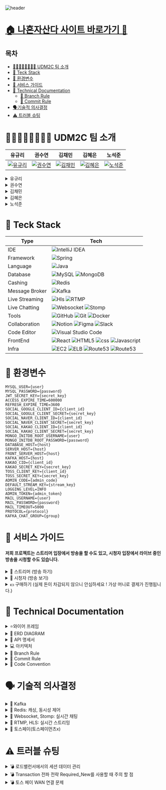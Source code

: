 ![header](https://www.notion.so/image/https%3A%2F%2Fprod-files-secure.s3.us-west-2.amazonaws.com%2F83c75a39-3aba-4ba4-a792-7aefe4b07895%2F5e6bc2a9-57b4-418c-8c61-4488307bc0af%2Fheader_logo.png?table=block&id=4ec2a845-9fa5-49c5-972b-9675a3387e43&spaceId=83c75a39-3aba-4ba4-a792-7aefe4b07895&width=1460&userId=1915f230-f6d8-4fc2-88df-57efadf78940&cache=v2)

<div id="site">

# [🏠 나혼자산다 사이트 바로가기 🏡](https://livealone.shop/)

</div>

## 목차
- [👨🏻‍👩🏻‍👧🏻‍👦🏻 UDM2C 팀 소개](#-udm2c-팀-소개)
- [🎨 Teck Stack](#-teck-stack)
- [🌌 환경변수](#-환경변수)
- [🎯 서비스 가이드](#-서비스-가이드)
- [📑 Technical Documentation](#-technical-documentation)
  - [🔱 Branch Rule](#-branch-rule)
  - [🌠 Commit Rule](#-commit-rule)
- [🗣️기술적 의사결정](#-기술적-의사결정)
- [⚠️ 트러블 슈팅](#-트러블-슈팅)

<div id="team">

# 👨🏻‍👩🏻‍👧🏻‍👦🏻 UDM2C 팀 소개

   
| 유규리                         | 권수연                         | 김채민                         | 김혜은                         | 노석준                         |
|-------------------------------|-------------------------------|-------------------------------|-------------------------------|-------------------------------|
| [![유규리](https://www.notion.so/image/https%3A%2F%2Fprod-files-secure.s3.us-west-2.amazonaws.com%2F83c75a39-3aba-4ba4-a792-7aefe4b07895%2F7c2b9490-1e23-4f57-acd3-6d223fcf54ac%2F1.png?table=block&id=4e04a7a6-6479-4451-a8d3-a2f1b8eccef5&spaceId=83c75a39-3aba-4ba4-a792-7aefe4b07895&width=240&userId=1915f230-f6d8-4fc2-88df-57efadf78940&cache=v2)]([https://github.com/yuguri76]) | [![권수연](https://www.notion.so/image/https%3A%2F%2Fprod-files-secure.s3.us-west-2.amazonaws.com%2F83c75a39-3aba-4ba4-a792-7aefe4b07895%2F2333fc0a-19f7-4641-91cf-7309c8b33316%2F3.png?table=block&id=fa26d3c2-3864-4fba-9826-08eafa18504f&spaceId=83c75a39-3aba-4ba4-a792-7aefe4b07895&width=260&userId=1915f230-f6d8-4fc2-88df-57efadf78940&cache=v2)](https://github.com/ggumi030) | [![김채민](https://www.notion.so/image/https%3A%2F%2Fprod-files-secure.s3.us-west-2.amazonaws.com%2F83c75a39-3aba-4ba4-a792-7aefe4b07895%2F81729450-ab76-4a3b-896d-c321fe2d840d%2F2.png?table=block&id=40f89b24-c0f9-4437-833e-367419c33117&spaceId=83c75a39-3aba-4ba4-a792-7aefe4b07895&width=250&userId=1915f230-f6d8-4fc2-88df-57efadf78940&cache=v2)](https://github.com/chamcham0707) | [![김혜은](https://www.notion.so/image/https%3A%2F%2Fprod-files-secure.s3.us-west-2.amazonaws.com%2F83c75a39-3aba-4ba4-a792-7aefe4b07895%2Fb575d21b-5aee-4987-8165-c10d3a7de9e0%2F5.png?table=block&id=3234afe4-76c7-46c9-8a50-d0ff70fbbfba&spaceId=83c75a39-3aba-4ba4-a792-7aefe4b07895&width=250&userId=1915f230-f6d8-4fc2-88df-57efadf78940&cache=v2)](https://github.com/MetroDefro) | [![노석준](https://www.notion.so/image/https%3A%2F%2Fprod-files-secure.s3.us-west-2.amazonaws.com%2F83c75a39-3aba-4ba4-a792-7aefe4b07895%2F7798172f-fc39-44fd-824e-2de55c1ed04a%2F4.png?table=block&id=270d79a4-d36a-4c07-be21-4e7a288b8c86&spaceId=83c75a39-3aba-4ba4-a792-7aefe4b07895&width=250&userId=1915f230-f6d8-4fc2-88df-57efadf78940&cache=v2)](https://github.com/kopite97) |

<details>
<summary>유규리</summary>
<div markdown="1">

- 카카오페이 결제 시스템 구현
- 토스페이 결제 시스템 구현
- 주문 내역(결제 내역) 조회
- 메인 페이지
- 스트리밍 가이드 페이지
- 푸터 구현
- 결제 페이지
- 마이페이지(주문 내역)
- 주문 내역 상세페이지
- 결제완료 페이지
- 이외 스트리밍 페이지 등 css 수정


</div>
</details>

<details>
<summary>권수연</summary>
<div markdown="1">

- 실시간 스트리밍 구현
- 유저 정보 조회
- 유저 정보 수정
- 방송 코드 입력
- 주문 생성 및 재고 차감
- 재고 확인 및 관리
- 동시성 제어
- 알림 기능
- 로그인 페이지
- 스트리밍 페이지
- AWS Application Load Balancer 적용
- https 적용
- 배송지 입력 시 도로명 주소 API 적용
- 결제 페이지에서 timeout을 적용하여 10분 안에 결제가 이루어지도록 제한

</div>
</details>

<details>
<summary>김채민</summary>
<div markdown="1">

- 실시간 스트리밍 구현
- 현재 방송 조회
- 상품정보조회
- 상품정보등록
- 관리자 기능 구현
- 캐싱 적용
- 알림 기능

</div>
</details>

<details>
<summary>김혜은</summary>
<div markdown="1">

- 실시간 스트리밍 구현
- 유저별 방송 내역 조회
- 유저별 배송 정보 조회
- 예약 기능
- 알림 기능
- 스트리머 페이지
- 예약 페이지
- nginx 프록시
- axiosInstance 구성, JWT 예외처리

</div>
</details>

<details>
<summary>노석준</summary>
<div markdown="1">

- 실시간 채팅 구현

</div>
</details>
</div>

<div id="teck-stack">
  
# 🎨 Teck Stack

| Type           | Tech                                                                                                                                                                                                                                                                                                                                                                                                                                     | 
|----------------|------------------------------------------------------------------------------------------------------------------------------------------------------------------------------------------------------------------------------------------------------------------------------------------------------------------------------------------------------------------------------------------------------------------------------------------|
| IDE            | ![IntelliJ IDEA](https://img.shields.io/badge/IntelliJIDEA-000000.svg?style=for-the-badge&logo=intellij-idea&logoColor=white)                                                                                                                                                                                                                                                                                                            |
| Framework      | ![Spring](https://img.shields.io/badge/SpringBoot_3.3.2-%236DB33F.svg?style=for-the-badge&logo=spring&logoColor=white)                                                                                                                                                                                                                                                                                                                   |
| Language       | ![Java](https://img.shields.io/badge/java_JDK17-%23ED8B00.svg?style=for-the-badge&logo=openjdk&logoColor=white)                                                                                                                                                                                                                                                                                                                          |
| Database       | ![MySQL](https://img.shields.io/badge/mysql_8.0.28-4479A1.svg?style=for-the-badge&logo=mysql&logoColor=white) ![MongoDB](https://img.shields.io/badge/mongoDB_3.8-47A248?style=for-the-badge&logo=mongodb&logoColor=white)                                                                                                                                                                                                               |
| Cashing        | ![Redis](https://img.shields.io/badge/redis_7.2.5-FF4438?style=for-the-badge&logo=redis&logoColor=white)                                                                                                                                                                                                                                                                                                                                 |
| Message Broker | ![Kafka](https://img.shields.io/badge/kafka-231F20?style=for-the-badge&logo=apachekafka&logoColor=white)                                                                                                                                                                                                                                                                                                                                 |
| Live Streaming | ![Hls](https://img.shields.io/badge/hls-000000?style=for-the-badge&logo=hls&logoColor=white)  ![RTMP](https://img.shields.io/badge/rtmp-d2f3f8?style=for-the-badge&logo=rtmp&logoColor=white)                                                                                                                                                                                                                                            |
| Live Chatting  | ![Websocket](https://img.shields.io/badge/websocket-000000?style=for-the-badge&logo=websocket&logoColor=white)  ![Stomp](https://img.shields.io/badge/stomp-000000?style=for-the-badge&logo=stomp&logoColor=white)                                                                                                                                                                                                                       |
| Tools          | ![GitHub](https://img.shields.io/badge/github-%23121011.svg?style=for-the-badge&logo=github&logoColor=white) ![Git](https://img.shields.io/badge/git-%23F05033.svg?style=for-the-badge&logo=git&logoColor=white) ![Docker](https://img.shields.io/badge/docker_6.0.16-%230db7ed.svg?style=for-the-badge&logo=docker&logoColor=white)                                                                                                     |
| Collaboration  | ![Notion](https://img.shields.io/badge/Notion-%23000000.svg?style=for-the-badge&logo=notion&logoColor=white) ![Figma](https://img.shields.io/badge/figma-%23F24E1E.svg?style=for-the-badge&logo=figma&logoColor=white) ![Slack](https://img.shields.io/badge/slack-4A154B?style=for-the-badge&logo=slack&logoColor=white)                                                                                                                |
| Code Editor    | ![Visual Studio Code](https://img.shields.io/badge/Visual%20Studio%20Code-0078d7.svg?style=for-the-badge&logo=visual-studio-code&logoColor=white)                                                                                                                                                                                                                                                                                        |
| FrontEnd       | ![React](https://img.shields.io/badge/react-%2320232a.svg?style=for-the-badge&logo=react&logoColor=%2361DAFB) ![HTML5](https://img.shields.io/badge/html5-E34F26?style=for-the-badge&logo=html5&logoColor=white) ![css](https://img.shields.io/badge/css3-1572B6?style=for-the-badge&logo=css3&logoColor=white) ![Javascript](https://img.shields.io/badge/javascript-F7DF1E?style=for-the-badge&logo=javascript&logoColor=white)        |
| Infra          | ![EC2](https://img.shields.io/badge/EC2-FF9900?style=for-the-badge&logo=amazonec2&logoColor=white) ![ELB](https://img.shields.io/badge/ELB-8C4FFF?style=for-the-badge&logo=awselasticloadbalancing&logoColor=white) ![Route53](https://img.shields.io/badge/Route53-8C4FFF?style=for-the-badge&logo=amazonroute53&logoColor=white) ![Route53](https://img.shields.io/badge/nginx-009639?style=for-the-badge&logo=nginx&logoColor=white)  |

</div>

<div id = "env">

# 🌌 환경변수
```
MYSQL_USER={user}
MYSQL_PASSWORD={password}
JWT_SECRET_KEY={secret_key}
ACCESS_EXPIRE_TIME=600000
REFRESH_EXPIRE_TIME=3600
SOCIAL_GOOGLE_CLIENT_ID={client_id}
SOCIAL_GOOGLE_CLIENT_SECRET={secret_key}
SOCIAL_NAVER_CLIENT_ID={client_id}
SOCIAL_NAVER_CLIENT_SECRET={secret_key}
SOCIAL_KAKAO_CLIENT_ID={client_id}
SOCIAL_KAKAO_CLIENT_SECRET={secret_key}
MONGO_INITDB_ROOT_USERNAME={user}
MONGO_INITDB_ROOT_PASSWORD={password}
DATABASE_HOST={host}
SERVER_HOST={host}
FRONT_SERVER_HOST={host}
KAFKA_HOST={host}
KAKAO_CID={client_id}
KAKAO_SECRET_KEY={secret_key}
TOSS_CLIENT_KEY={client_id}
TOSS_SECRET_KEY={secret_key}
ADMIN_CODE={admin_code}
DEFAULT_STREAM_KEY={stream_key}
LOGGING_LEVEL=INFO
ADMIN_TOKEN={admin_token}
MAIL_USERNAME={user}
MAIL_PASSWORD={password}
MAIL_TIMEOUT=5000
PROTOCOL={protocol}
KAFKA_CHAT_GROUP={group}
```

<div id = "feature">
  
# 🎯 서비스 가이드
#### 저희 프로젝트는 스트리머 입장에서 방송을 할 수도 있고, 시청자 입장에서 라이브 중인 방송을 시청할 수도 있습니다.

<details>
<summary>🎥 스트리머 (방송 하기)</summary>
<div markdown="1">

![image](https://github.com/user-attachments/assets/e41db36e-ca25-4fb0-a182-ff364efbbfea)

1. **방송 예약 서비스**
- 방송 예약 서비스에서 내가 방송하고 싶은 날짜와 시간을 선택하자!
- Email로 **스트림 키**(방송할 때 쓰는 키)를 받을 수 있어요!

2. **방송 시작 서비스**
- 방송을 예약한 날짜와 시간이 되었다면?
- 방송 시작 서비스에서 스트리밍을 시작해봐요!

</div>
</details>

<details>
<summary>👥 시청자 (방송 보기)</summary>
<div markdown="1">

![image](https://github.com/user-attachments/assets/9d8508a1-f98c-4084-867f-d0d770269232)

1. **실시간 방송 보러 가기**
- 현재 라이브 중인 방송이 있나요?
- 그렇다면 **보러 가기** 버튼을 클릭해 실시간 방송을 시청해봐요!
- 이 페이지에서는 다른 시청자들과 실시간 채팅이 가능해요!
- 방송 중인 제품이 마음에 든다면 **구매**도 해볼까요?


- 채팅 닉네임 색상 - 관리자 권한을 가진 사람들은 빨간색, 일반 유저들은 빨간색을 제외한 다른 색상이 랜덤으로 설정됩니다!
- 방송이 시작할 때, 재고가 10개 이하로 남았을 때, 매진 됐을 때 모든 사용자에게 알림 메세지가 뜨게 됩니다 !


</div>
</details>

<details>
<summary>💵 구매하기 (실제 돈이 차감되지 않으니 안심하세요 ! 가상 머니로 결제가 진행됩니다.)</summary>
<div markdown="1">

![image](https://github.com/user-attachments/assets/3be6c9e5-4ba4-41dc-bba4-92c9eb613537)
1. **상품 구매 페이지로**
- 방송 아래의 구매 하기 버튼을 누르면 상품을 구매할 수 있어요!

**Step 1: 주문 수량 입력하기**

![image](https://github.com/user-attachments/assets/9b3cc36d-4bc6-4738-944b-a6f86430298d)

- 수량을 입력하고 **완료 버튼** 꾸~욱!
- 10분 안에 결제를 완료 해야 돼요!

**Step 2: 배송 정보 입력하기**

![image](https://github.com/user-attachments/assets/c5c3e4f3-e424-487f-866d-3d09acaa5279)

- 마이페이지에 설정한 주소를 가져오거나 새 주소를 입력할 수 있어요!
- **카카오 우편번호 찾기 서비스**를 통해 편하게 주소를 입력할 수 있어요!

**Step 3: 결제**

![image](https://github.com/user-attachments/assets/6afd38cc-253e-4d16-b497-c06276f8e8c9)

- 카카오 페이, 토스 페이 중 선택 가능!
- 실제 돈이 빠져나가지 않으니 안심하세요!

</div>
</details>


<div id = "tech-doc">
  
# 📑 Technical Documentation

<details>
<summary>⭐와이어 프레임</summary>
<div markdown="1">

## 메인페이지

![image](https://github.com/user-attachments/assets/76465c65-6204-473d-a1bf-1da46435b391)

## 스트리밍 페이지

![image](https://github.com/user-attachments/assets/dca128a8-dd33-4eb1-90ce-03a97cbe72dc)

## 스트리머 페이지

![image](https://github.com/user-attachments/assets/f5772f94-52e6-4555-acf7-1cb7c65b4e44)

## 로그인 페이지

![image](https://github.com/user-attachments/assets/5ebdbe7f-e92e-4558-80be-501a1ca97f44)

## 방송 예약 페이지

![image](https://github.com/user-attachments/assets/f7e377a6-2f03-49b4-af5f-bb3e2224c0be)

## 마이 페이지

![image](https://github.com/user-attachments/assets/edb56263-d004-4cb8-bf53-4d5934bb5062)

## 관리자 페이지

![image](https://github.com/user-attachments/assets/316c4179-6bce-4882-a4f0-daffdc17fad8)

## 결제 페이지

![image](https://github.com/user-attachments/assets/d1cfaefb-7e1e-4dbe-a4bb-a0e1aba120d1)

## 결제 완료 페이지

![image](https://github.com/user-attachments/assets/ffd3a04b-a193-4fef-9ff2-8c44eb640c72)

## 에러 페이지

![image](https://github.com/user-attachments/assets/89e8e589-cde1-4d57-9aa7-371472de832d)

</div>
</details>

<details>
<summary>🧬 ERD DIAGRAM</summary>
<div markdown="1">
 
   ![ERD](https://www.notion.so/image/https%3A%2F%2Fprod-files-secure.s3.us-west-2.amazonaws.com%2F83c75a39-3aba-4ba4-a792-7aefe4b07895%2Ff8dacd42-637d-44d6-8051-ef9bb30e4690%2Fimage.png?table=block&id=524b6ec1-df77-471b-b3de-54670e3049da&spaceId=83c75a39-3aba-4ba4-a792-7aefe4b07895&width=2000&userId=1915f230-f6d8-4fc2-88df-57efadf78940&cache=v2)

</div>
</details>

<details>
<summary> 🔨 API 명세서</summary>
<div markdown="1">

## [🔨 API 명세서](https://teamsparta.notion.site/f2dbee8978734924825667a9dca9367c?v=83ccba3cf7d646a89cdfea9e1c212830&pvs=4)

</div>
</details>

<details>
<summary> 💻 아키텍처</summary>
<div markdown="1">

## 💻 아키텍처
 ![아키텍처](https://teamsparta.notion.site/image/https%3A%2F%2Fprod-files-secure.s3.us-west-2.amazonaws.com%2F83c75a39-3aba-4ba4-a792-7aefe4b07895%2F520f9dd6-ccd3-4bef-a716-1cf16ed6f187%2Fimage.png?table=block&id=1d58fd07-f9c6-4383-95df-9574d3657b80&spaceId=83c75a39-3aba-4ba4-a792-7aefe4b07895&width=2000&userId=&cache=v2)

</div>
</details>

<details>
<summary>🔱 Branch Rule</summary>
<div markdown="1">
  
## 🔱  Branch Rule
1. 이슈 만들기(git issue) -> [기능] 설명
2. 관련 브랜치 만들기 ex) feature/#번호 - 설명
3. 커밋메시지 : 기능 : 설명 ex) feat : 설명
4. 완료 후 pull request 올리기
2명 이상 approve 눌러야 merge 되도록 설정.
(반드시 풀리퀘 작성자 외 다른 사람이 merge 눌러주기!)
1. pull request에 각자 리뷰하나씩 꼭 달기


병합 순서
- 기능 단위 별 브랜치 — 병합 → 디벨롭 브랜치-최종병합→ 마스터 브랜치

</div>
</details>


<details>
<summary>🌠 Commit Rule</summary>
<div markdown="1">
  
## 🌠 Commit Rule

| 작업 타입 | 작업내용 |
| --- | --- |
| ✨ feature | 새로운 기능을 추가 |
| 🐛 bugfix | 버그 수정 |
| ♻️ refactor | 코드 리팩토링 |
| 🩹 fix | 코드 수정 |
| 🚚 move | 파일 옮김/정리 |
| 🔥 del | 기능/파일을 삭제 |
| 💄 style | css |
| 🍻 test | 테스트 코드를 작성 |
| 🎨 readme | readme 수정 |
| 🙈 gitfix | gitignore 수정 |
| 🔨script | package.json 변경(npm 설치 등) |


</div>
</details>



<details>
<summary>🚀 Code Convention</summary>
<div markdown="1">

## 🚀 Code Convention

- 구글 코드 컨벤션 적용 - 코드스타일 intelliJ에 적용
- JWT 토큰 전달 방식 - 리프레시 토큰은 `쿠키`, 엑세스 토큰은 `헤더`로 전달
- 인스턴스 생성 방식 - 빌더 패턴으로 통일
- 클래스는 파스칼 표기법 사용
- 함수명, 변수명에는 카멜 표기법 사용
- 약어 쓰지 않는다.
- Bean 주입 방식 - require 사용
- 주석 - 자바 독스 주석(기능, 클래스에 대한 것. 단 기본 CRUD는 제외)
- dto - getter, builder만 사용
- mapper 사용: static 메서드
-  상수 네이밍 규칙 - 전체 대문자, 단어연결(_) 사용, static final 사용
- 예외 메세지 Properties 사용
src>resources>messages.properties
- CommonResponseDto 생성은 컨트롤러에서 하기

</div>
</details>

<div id ="decision">

# 🗣️ 기술적 의사결정
<details>
<summary>🧩 Kafka</summary>
<div markdown="1">

기획단계에서 스케일 아웃을 고려하며 메시지 스트리밍 기능을 사용하기 위해 kafka와 RabbitMQ,Redis Queue,SQS와 같은 외부 메시지 브로커를 이용하기로 했습니다.

그중 Kafka가 가장 높은 처리량과 확장성을 제공할 수 있었고, 데이터 스트리밍과 로그 수집에 적합하다고 판단이 되었습니다. 최근 기업에서 가장 널리 사용되고 있는 점 또한 선정의 이유가 되었습니다.

</div>
</details>

<details>
<summary>🧩 Redis: 캐싱, 동시성 제어</summary>
<div markdown="1">

**Redis**

Redis는 In Memory 데이터베이스이기 때문에 응답 속도가 빠릅니다. 그리고 Redis는 list, set, hash 등 다양한 데이터 구조를 지원합니다. 또한, Redis는 설정과 사용이 비교적 간다하고, 다양한 프로그래밍 언어와의 호환성을 제공하여, Redis를 쉽게 도입할 수 있습니다. 이러한 특징들을 고려하여 캐시로 Redis를 선택하였습니다.

**동시성 제어**

재고 관리 및 주문 처리에 동시성 제어를 하기위해 낙관적 락, 비관적 락, 분산 락 등 다양한 방법에 대해 공부했고, 프로젝트에 가장 적합한 방식이 무엇일지 고민했습니다. 저희 프로젝트에서는 데이터 캐싱을 위해 이미 Redis를 사용하고 있었기에 분산 락을 적용할 때 따로 세팅이 필요가 없었고, 직접 DB에 락을 거는 낙관적 락이나 비관적 락과는 달리 분산 락을 직접 DB에 락을 거는 방식이 아니라 DB에 부하가 적다는 점도 고려하여 단일 스레드인 Redis를 활용한 분산 락을 통해 동시성 제어를 하기로 결정했습니다.

</div>
</details>

<details>
<summary>🧩 Websocket, Stomp: 실시간 채팅</summary>
<div markdown="1">

HTTP로 실시간채팅을 구현할 수 있으나, 요청과 응답후 연결이 끊어지기 때문에 지속적인 재연결이 필요하고 HTTP통신은 매번 요청을 보낼 때마다 헤더와 기타 메타데이터를 포함해 전송해야하므로 오버헤드가 발생할 수 있습니다.  웹 소켓은 Stateful한 특성을 가지고 있어 오버헤드가 적고, 양방향 통신을 지원하므로 서버와 클라이언트가 자유롭게 데이터를 주고 받을 수 있습니다. 초기 개발 단계 에서는 웹 소켓 만을 사용하여 실시간 채팅을 구현하였으나, 더 높은 확장성을 위해 하위 프로토콜인 STOMP를 적용하였습니다.

</div>
</details>

<details>
<summary>🧩 RTMP, HLS: 실시간 스트리밍</summary>
<div markdown="1">

여러 프로토콜을 찾아 보았으나 각각의 장 단점이 있었습니다.

HLS는 제일 대중적이나 다른 스트리밍 프로토콜에 비해 상대적으로 지연 시간이 높았고, RTMP는 flash 지원이 끊겨 HTML5에서는 플레이 하지 못해 별도의 인코딩 과정이 필요했습니다. WebRTC는 개발 관련 자료가 많았으나 1대1 연결, 소규모 그룹 회의에 적합하고 저희가 개발하려는 1대 다 연결을 수행하기에는 서버의 부하가 컸습니다. SRT, RTSP, MPEG-DASH는 호환성이 적었습니다.

대용량 트래픽을 염두에 둔 만큼 WebRTC는 부적합하다고 느꼈습니다. 기본적으로 지연 시간이 비교적 낮은 RTMP를 사용하고 미디어 서버에서 변환해 클라이언트에 HLS로 전달하는 방식을 채택하였습니다.

</div>
</details>

<details>
<summary>🧩 토스페이(토스페이먼츠x)</summary>
<div markdown="1">

토스 페이먼츠와 연동하면 훨씬 더 편하게 구현할 수 있었을 것입니다.

하지만 카카오페이 결제 연동과 일관성을 유지하고, 신용카드, 무통장입금, 페이코와 같은 불필요한 결제 수단을 배제하여 결제 프로세스를 단순화하고, 보안을 강화하기 위해 토스페이먼츠 대신 토스페이를 선택하였습니다. 이를 통해 관리 복잡성을 줄이고, 특정 결제 방식에 대한 제어권을 강화함으로써 시스템의 안정성과 사용자 경험을 향상시킬 수 있었습니다.

또한, 백엔드 개발자로서 단순히 결제 예제 코드를 프론트엔드에 연결하는 것을 넘어서 외부 API와의 통신에 대한 이해를 깊게 하고, 보다 안정적이고 효율적인 통신 구조를 설계하기 위한 학습의 일환이기도 하였습니다.

</div>
</details>


<div id ="trouble">
  
# ⚠️ 트러블 슈팅
<details>
<summary>💣 로드밸런서에서의 세션 데이터 관리</summary>
<div markdown="1">
대용량 트래픽을 대비해 두 개의 서버 인스턴스를 띄우고 로드밸런서를 사용해서 서버의 부하를 분산 시키려고 시도 하였습니다.

로드밸런서를 사용한 이후로, 로그인 과정에서 문제가 발생하게 되었습니다. Spring security filter에서 인증되지 않은 사용자라는 에러가 계속 잡히는 것을 확인 하였습니다.

로컬에서 테스트해봤을 때와 서버를 하나만 배포했을 때도 문제 없이 잘 진행 되었던 로그인이었어서, 서버 인스턴스를 하나 끄고 남은 하나에 로드밸런서를 연결해 테스트해보니 문제 없이 잘 해결되는 것을 보고 문제가 무엇인지 파악할 수 있었습니다.

저희는 소셜 로그인을 사용하고 있기 때문에 저희 서버에서 카카오나 구글로 먼저 요청을 보낸 후, 해당 소셜 서버에서 토큰 및 사용자 정보를 다시 저희 서버로 보내주게 됩니다.

1번 서버에서 소셜 로그인을 시도한 경우, 소셜 서버에서 다시 저희 서버로 정보를 보내줄 때 2번 서버로  redirect 되기 때문에 이런 문제가 발생할 수 있겠다는 생각이 들었습니다.

저희는 이러한 문제를 해결하기 위해 세션을 고정하는 Sticky Session을 사용하였습니다. Sticky Session을 사용하여서 로드밸런서가 세션 기간 동안 동일한 클라이언트의 request를 항상 동일한 서버로 라우팅될 수 있도록 해주는 방식으로 해당 문제를 해결하였습니다.

</div>
</details>

<details>
<summary>💣 Transaction 전파 전략 Required_New를 사용할 때 주의 할 점</summary>
<div markdown="1">
프로젝트에서 재고 관리를 할 때 동시성 제어를 적용하기 위해 분산 락을 사용했고, 분산 락을 걸어주는 로직에 트랜잭션을 Required_New를 사용하였습니다.

주문 재고 트랜잭션 **상위에 트랜잭션이 있는 존재하는 경우, 트랜잭션이 분산락을 반납하기 전이 아닌 상위 트랜잭션 영역까지 전파되므로 상위 트랜잭션 커밋 이전에 락을 반납하면 다른 트랜잭션이 커밋 이전의 데이터를 읽어 여전히 데이터 부정합 문제가 발생**할 수 있다고 생각했습니다. 따라서 새로운 트랜잭션을 만들어 주문 시 재고를 차감하고, 차감 후 커밋이 된 다음 락을 반납할 수 있도록 옵션으로 REQUIRES_NEW를 적용했습니다.

그러나 해당 코드를 테스트를 해보았을 때 문제가 발생했습니다. 한번에 100개의 요청이 들어온다고 가정하고 스레드 100개로 동시에 주문 요청을 보냈지만 100개의 스레드가 분산 락 획득을 시도하지 못 했고 10개만 시도한 것을 확인했습니다.

해당 문제가 발생한 이유는 JDBC 커넥션 풀의 개수가 10개로 제한 되어있기 때문에 발생한 문제라는 것을 파악했습니다. SpringBoot 2.x 이후 버전부터 HikariCP를 기본 JDBC 커넥션 풀로 사용하고 있는데 이때 maximum pool size의 default 값은 10입니다.

10개의 락 획득 시도를 했을 때 주문 트랜잭션에서 이미 10개의 커넥션을 획득하여 주문을 생성하고 그 다음 락 획득 시도로 넘어갈 수 있었고 나머지 90개의 요청 스레드는 계속 대기하고 있는 상태였습니다. 이 때, 하나의 스레드에서 분산 락을 획득한다고 하더라도 REQUIES_NEW 옵션으로 새로운 트랜잭션으로 커넥션을 다시 획득하려고 할 것이고 10개의 커넥션이 모두 사용되어 있기 때문에 분산 락을 획득한 트랜잭션 마저 커넥션을 대기하고 있어 앞으로 진행되지 못하게 되는 것이 문제였습니다.

해당 문제를 해결하기 위해 분산 락 대신 비관적 락을 사용하여 주문 재고 차감 시 정합성을 지키거나, maximum pool size를 늘리거나 상위 트랜잭션이 존재할 때, 분산 락에 Required_New를 적용하지 않는 방식 중 분산 락에는 Required_New를 적용하지 않기로 결정하였습니다. 개발 시간에 제한이 있었기 때문에 상위 트랜잭션이 존재하지 않는 상황에서 분산 락이 사용되는 방식으로 일단 해결을 해두었고, 추후에는 비관적 락을 사용해 해당 문제를 해결해보려고 합니다.
</div>
</details>

<details>
<summary>💣 토스 페이 WAN 연결 문제</summary>
<div markdown="1">
토스페이로 결제를 연결 할 때 url을 잘 넣어줬음에도 불구하고 ‘retUrl’ 또는 ‘retCancelUrl’이 없다는 오류가 있었습니다.

많은 삽질 끝에 WAN 환경의 url로만 연결이 가능하다는 것을 알게되었습니다. 튜터님의 도움을 받아 집의 공유기 IP를 포트포워딩하고 DDNS 설정을 완료하고 해당 IP를 등록하여 해결할 수 있었습니다.

![image](https://github.com/user-attachments/assets/c7eb5c93-1bc6-45d4-a949-bcf572c71d65)
![image](https://github.com/user-attachments/assets/c62f17ce-c3c9-4684-bbd6-77d2e2f2249d)
</div>
</details>

